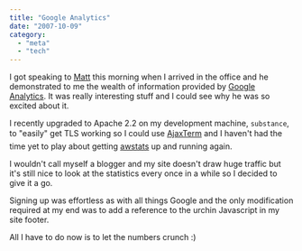 ```yaml
---
title: "Google Analytics"
date: "2007-10-09"
category:
  - "meta"
  - "tech"
---
```


I got speaking to [Matt](http://blog.infurious.com/) this morning when I arrived in the office and he demonstrated to me the wealth of information provided by [Google Analytics](http://www.google.com/analytics/). It was really interesting stuff and I could see why he was so excited about it.

I recently upgraded to Apache 2.2 on my development machine, `substance`, to "easily" get TLS working so I could use [AjaxTerm](/2007/10/02/ajaxterm/) and I haven't had the time yet to play about getting [awstats](http://awstats.sourceforge.net/) up and running again.

I wouldn't call myself a blogger and my site doesn't draw huge traffic but it's still nice to look at the statistics every once in a while so I decided to give it a go.

Signing up was effortless as with all things Google and the only modification required at my end was to add a reference to the urchin Javascript in my site footer.

All I have to do now is to let the numbers crunch :)
